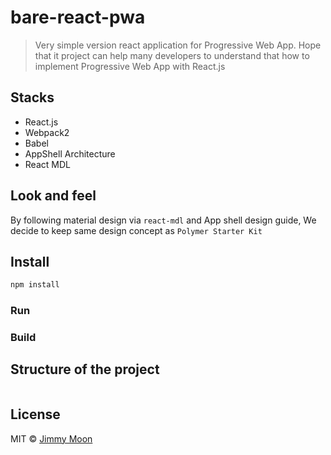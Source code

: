 # bare-react-pwa

> Very simple version react application for Progressive Web App. Hope that it project can help many developers to understand that how to implement Progressive Web App with React.js

## Stacks

- React.js
- Webpack2
- Babel
- AppShell Architecture
- React MDL

## Look and feel

By following material design via `react-mdl` and App shell design guide, We decide to keep same design concept as `Polymer Starter Kit`

## Install

```js
npm install
```

### Run

### Build

## Structure of the project

```
```

## License

MIT © [Jimmy Moon](http://ragingwind.me)
